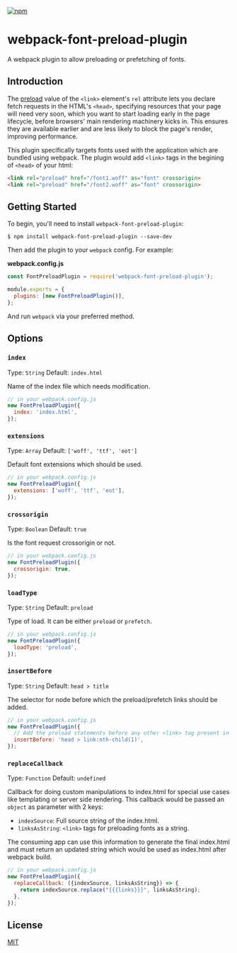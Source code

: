 [![npm][npm]][npm-url]

# webpack-font-preload-plugin
A webpack plugin to allow preloading or prefetching of fonts.

## Introduction
The [preload](https://developer.mozilla.org/en-US/docs/Web/HTML/Preloading_content) value of the `<link>` element's `rel` attribute lets you declare fetch requests in the HTML's `<head>`, specifying resources that your page will need very soon, which you want to start loading early in the page lifecycle, before browsers' main rendering machinery kicks in. This ensures they are available earlier and are less likely to block the page's render, improving performance.

This plugin specifically targets fonts used with the application which are bundled using webpack. The plugin would add `<link>` tags in the begining of `<head>` of your html:
```html
<link rel="preload" href="/font1.woff" as="font" crossorigin>
<link rel="preload" href="/font2.woff" as="font" crossorigin>
```

## Getting Started

To begin, you'll need to install `webpack-font-preload-plugin`:

```console
$ npm install webpack-font-preload-plugin --save-dev
```

Then add the plugin to your `webpack` config. For example:

**webpack.config.js**

```js
const FontPreloadPlugin = require('webpack-font-preload-plugin');

module.exports = {
  plugins: [new FontPreloadPlugin()],
};
```

And run `webpack` via your preferred method.

## Options

### `index`

Type: `String`
Default: `index.html`

Name of the index file which needs modification.

```js
// in your webpack.config.js
new FontPreloadPlugin({
  index: 'index.html',
});
```

### `extensions`

Type: `Array`
Default: `['woff', 'ttf', 'eot']`

Default font extensions which should be used.

```js
// in your webpack.config.js
new FontPreloadPlugin({
  extensions: ['woff', 'ttf', 'eot'],
});
```

### `crossorigin`

Type: `Boolean`
Default: `true`

Is the font request crossorigin or not.

```js
// in your webpack.config.js
new FontPreloadPlugin({
  crossorigin: true,
});
```

### `loadType`

Type: `String`
Default: `preload`

Type of load. It can be either `preload` or `prefetch`.

```js
// in your webpack.config.js
new FontPreloadPlugin({
  loadType: 'preload',
});
```

### `insertBefore`

Type: `String`
Default: `head > title`

The selector for node before which the preload/prefetch links should be added.

```js
// in your webpack.config.js
new FontPreloadPlugin({
  // Add the preload statements before any other <link> tag present in html
  insertBefore: 'head > link:nth-child(1)',
});
```

### `replaceCallback`

Type: `Function`
Default: `undefined`

Callback for doing custom manipulations to index.html for special use cases like templating or server side rendering. This callback would be passed an `object` as parameter with 2 keys:
  - `indexSource`: Full source string of the index.html.
  - `linksAsString`: `<link>` tags for preloading fonts as a string.

The consuming app can use this information to generate the final index.html
and must return an updated string which would be used as index.html after
webpack build.

```js
// in your webpack.config.js
new FontPreloadPlugin({
  replaceCallback: ({indexSource, linksAsString}) => {
    return indexSource.replace("{{{links}}}", linksAsString);
  },
});
```

## License

[MIT](./LICENSE)

[npm]: https://img.shields.io/npm/v/webpack-font-preload-plugin
[npm-url]: https://npmjs.com/package/webpack-font-preload-plugin